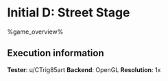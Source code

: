 # Initial D: Street Stage 

%game_overview%

## Execution information

**Tester**: u/CTrig85art
**Backend**: OpenGL
**Resolution**: 1x